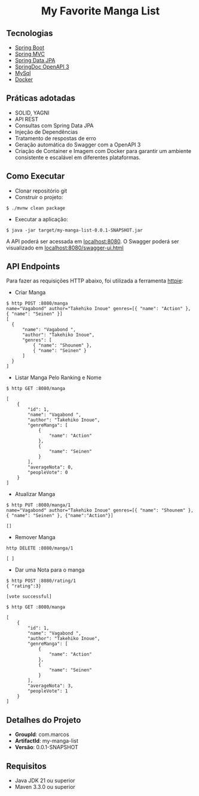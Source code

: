 
<h1 align="center">
  My Favorite Manga List
</h1>




## Tecnologias
 
- [Spring Boot](https://spring.io/projects/spring-boot)
- [Spring MVC](https://docs.spring.io/spring-framework/reference/web/webmvc.html)
- [Spring Data JPA](https://spring.io/projects/spring-data-jpa)
- [SpringDoc OpenAPI 3](https://springdoc.org/v2/#spring-webflux-support)
- [MySql](https://www.mysql.com/)
- [Docker](https://www.docker.com/)

## Práticas adotadas

- SOLID, YAGNI
- API REST
- Consultas com Spring Data JPA
- Injeção de Dependências
- Tratamento de respostas de erro
- Geração automática do Swagger com a OpenAPI 3
- Criação de Container e Imagem com Docker para garantir um ambiente consistente e escalável em diferentes plataformas.

## Como Executar

- Clonar repositório git
- Construir o projeto:
```
$ ./mvnw clean package
```
- Executar a aplicação:
```
$ java -jar target/my-manga-list-0.0.1-SNAPSHOT.jar
```

A API poderá ser acessada em [localhost:8080](http://localhost:8080).
O Swagger poderá ser visualizado em [localhost:8080/swagger-ui.html](http://localhost:8080/swagger-ui.html)

## API Endpoints

Para fazer as requisições HTTP abaixo, foi utilizada a ferramenta [httpie](https://httpie.io):

- Criar Manga
```
$ http POST :8080/manga
name="Vagabond" author="Takehiko Inoue" genres=[{ "name": "Action" }, { "name": "Seinen" }]
[
  {
      "name": "Vagabond ",
      "author": "Takehiko Inoue",
      "genres": [
          { "name": "Shounem" },
          { "name": "Seinen" }
      ]
  }
]
```

- Listar Manga Pelo Ranking e Nome
```
$ http GET :8080/manga 

[
    {
        "id": 1,
        "name": "Vagabond ",
        "author": "Takehiko Inoue",
        "genreManga": [
            {
                "name": "Action"
            },
            {
                "name": "Seinen"
            }
        ],
        "averageNota": 0,
        "peopleVote": 0
    }
]
```

- Atualizar Manga
```
$ http PUT :8080/manga/1 
name="Vagabond" author="Takehiko Inoue" genres=[{ "name": "Shounem" }, { "name": "Seinen" }, {"name":"Action"}]

[]
```

- Remover Manga
```
http DELETE :8080/manga/1

[ ]
```

- Dar uma Nota para o manga
```
$ http POST :8080/rating/1
{ "rating":3}

[vote successful]
```
```
$ http GET :8080/manga 

[
    {
        "id": 1,
        "name": "Vagabond ",
        "author": "Takehiko Inoue",
        "genreManga": [
            {
                "name": "Action"
            },
            {
                "name": "Seinen"
            }
        ],
        "averageNota": 3,
        "peopleVote": 1
    }
]
```



## Detalhes do Projeto

- **GroupId**: com.marcos
- **ArtifactId**: my-manga-list
- **Versão**: 0.0.1-SNAPSHOT

## Requisitos

- Java JDK 21 ou superior
- Maven 3.3.0 ou superior
